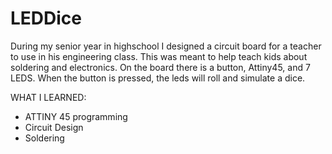 # LEDDice
During my senior year in highschool I designed a circuit board for a teacher to use in his engineering class. This was meant to help teach
kids about soldering and electronics. On the board there is a button, Attiny45, and 7 LEDS. When the button is pressed, the leds will roll and
simulate a dice. 

WHAT I LEARNED:
- ATTINY 45 programming
- Circuit Design
- Soldering
